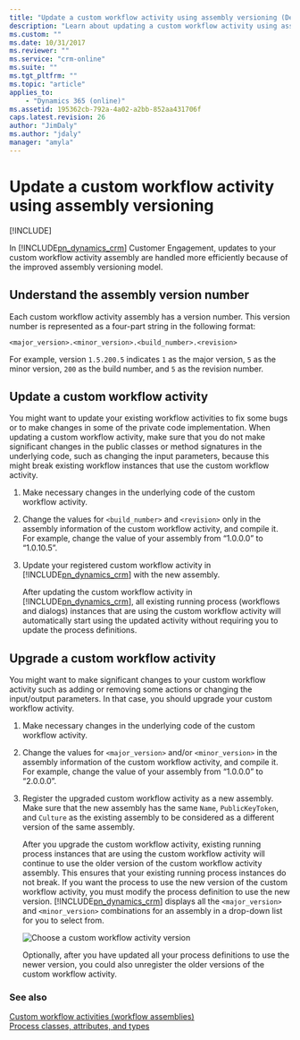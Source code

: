 ```yaml
---
title: "Update a custom workflow activity using assembly versioning (Developer Guide for Dynamics 365 Customer Engagement) | MicrosoftDocs"
description: "Learn about updating a custom workflow activity using assembly versioning."
ms.custom: ""
ms.date: 10/31/2017
ms.reviewer: ""
ms.service: "crm-online"
ms.suite: ""
ms.tgt_pltfrm: ""
ms.topic: "article"
applies_to: 
    - "Dynamics 365 (online)"
ms.assetid: 195362cb-792a-4a02-a2bb-852aa431706f
caps.latest.revision: 26
author: "JimDaly"
ms.author: "jdaly"
manager: "amyla"
---
```

# Update a custom workflow activity using assembly versioning

[!INCLUDE[](../../includes/cc_applies_to_update_9_0_0.md)]

In [!INCLUDE[pn_dynamics_crm](../../includes/pn-dynamics-crm.md)] Customer Engagement, updates to your custom workflow activity assembly are handled more efficiently because of the improved assembly versioning model.  
  
<a name="AssemblyVersioning"></a>   
## Understand the assembly version number  
 Each custom workflow activity assembly has a version number. This version number is represented as a four-part string in the following format:  
  
 `<major_version>.<minor_version>.<build_number>.<revision>`  
  
 For example, version `1.5.200.5` indicates `1` as the major version, `5` as the minor version, `200` as the build number, and `5` as the revision number.  
  
<a name="UpdatingCustomActivity"></a>   
## Update a custom workflow activity  
 You might want to update your existing workflow activities to fix some bugs or to make changes in some of the private code implementation. When updating a custom workflow activity, make sure that you do not make significant changes in the public classes or method signatures in the underlying code, such as changing the input parameters, because this might break existing workflow instances that use the custom workflow activity.  
  
1. Make necessary changes in the underlying code of the custom workflow activity.  
  
2. Change the values for `<build_number>` and `<revision>` only in the assembly information of the custom workflow activity, and compile it. For example, change the value of your assembly from “1.0.0.0” to “1.0.10.5”.  
  
3. Update your registered custom workflow activity in [!INCLUDE[pn_dynamics_crm](../../includes/pn-dynamics-crm.md)] with the new assembly.  
  
   After updating the custom workflow activity in [!INCLUDE[pn_dynamics_crm](../../includes/pn-dynamics-crm.md)], all existing running process (workflows and dialogs) instances that are using the custom workflow activity will automatically start using the updated activity without requiring you to update the process definitions.  
  
<a name="UpgradingCustomActivity"></a>   
## Upgrade a custom workflow activity  
 You might want to make significant changes to your custom workflow activity such as adding or removing some actions or changing the input/output parameters. In that case, you should upgrade your custom workflow activity.  
  
1. Make necessary changes in the underlying code of the custom workflow activity.  
  
2. Change the values for `<major_version>` and/or `<minor_version>` in the assembly information of the custom workflow activity, and compile it. For example, change the value of your assembly from “1.0.0.0” to “2.0.0.0”.  
  
3. Register the upgraded custom workflow activity as a new assembly. Make sure that the new assembly has the same `Name`,  `PublicKeyToken`, and `Culture` as the existing assembly to be considered as a different version of the same assembly.  
  
   After you upgrade the custom workflow activity, existing running process instances that are using the custom workflow activity will continue to use the older version of the custom workflow activity assembly. This ensures that your existing running process instances do not break. If you want the process to use the new version of the custom workflow activity, you must modify the process definition to use the new version. [!INCLUDE[pn_dynamics_crm](../../includes/pn-dynamics-crm.md)] displays all the `<major_version>` and `<minor_version>` combinations for an assembly in a drop-down list for you to select from.  
  
   ![Choose a custom workflow activity version](../media/process-custom-activity-versions.png "Choose a custom workflow activity version")  
  
   Optionally, after you have updated all your process definitions to use the newer version, you could also unregister the older versions of the custom workflow activity.  
  
### See also  
 [Custom workflow activities (workflow assemblies)](../custom-workflow-activities-workflow-assemblies.md)   
 [Process classes, attributes, and types](process-classes-attributes-and-types.md)
